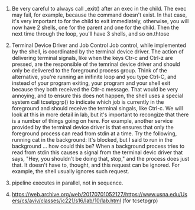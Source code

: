 1. Be very careful to always call _exit() after an exec in the child. The exec may fail, for example, because the command doesn't exist. In that case, it's very important to for the child to exit immediately, otherwise, you will now have 2 shells, one for the parent and one for the child. Then the next time through the loop, you'll have 3 shells, and so on.thtose

2. Terminal Device Driver and Job Control
Job control, while implemented by the shell, is coordinated by the terminal device driver. The action of delivering terminal signals, like when the keys Ctr-c and Ctrl-z are pressed, are the responsible of the temrinal device driver and should only be delivered to the foreground process group. Think of the alternative, you're running an inifinite loop and you type Ctrl-C, and instead of your program exiting, your program and your shell exit because they both received the Ctlr-c message. That would be very annoying, and to ensure this does not happen, the shell uses a special system call tcsetpgrp() to indicate which job is currently in the foreground and should receive the terminal singals, like Ctrl-c. We will look at this in more detail in lab, but it's important to recongize that there is a number of things going on here.
For example, another service provided by the terminal device driver is that ensures that only the foreground process can read from stdin at a time. Try the following, running cat in the background:
It's blocked, but I said to run in the background … how could this be? When a background process tries to read from stdin this causes a signal from the terminal devic driver that says, "Hey, you shouldn't be doing that, stop," and the process does just that. It doesn't have to, thought, and this request can be ignored. For example, the shell usually ignores such request.

3. pipeline executes in parallel, not in sequence.

4. https://web.archive.org/web/20170701052127/https://www.usna.edu/Users/cs/aviv/classes/ic221/s16/lab/10/lab.html
(for tcsetpgrp)